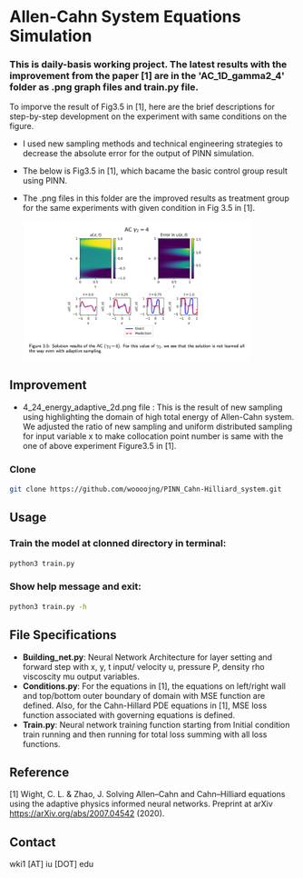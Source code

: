 # Allen-Cahn System Equations Simulation


### This is daily-basis working project. The latest results with the improvement from the paper [1] are in the 'AC_1D_gamma2_4' folder as .png graph files and train.py file.
To imporve the result of Fig3.5 in [1], here are the brief descriptions for step-by-step development on the experiment with same conditions on the figure.
- I used new sampling methods and technical engineering strategies to decrease the absolute error for the output of PINN simulation.
- The below is Fig3.5 in [1], which bacame the basic control group result using PINN.
- The .png files in this folder are the improved results as treatment group for the same experiments with given condition in Fig 3.5 in [1].

  <img src="control_group.png" width="400" />
## Improvement
- 4_24_energy_adaptive_2d.png file : This is the result of new sampling using highlighting the domain of high total energy of Allen-Cahn system. We adjusted the ratio of new sampling and uniform distributed sampling for input variable x to make collocation point number is same with the one of above experiment Figure3.5 in [1].
  
[comment]: # (time-sampling for the t input time variable. I used r = 10 for the next formula.)

### Clone

```bash
git clone https://github.com/woooojng/PINN_Cahn-Hilliard_system.git
```

[comment]: # (%### Create an anaconda environment [Optional]:)


[comment]: # (### Download the pretrained embeddings:)


## Usage

### Train the model at clonned directory in terminal:

```bash
python3 train.py
```

### Show help message and exit:

```bash
python3 train.py -h
```

## File Specifications

- **Building_net.py**: Neural Network Architecture for layer setting and forward step with x, y, t input/ velocity u, pressure P, density rho viscoscity mu output variables.
- **Conditions.py**: For the equations in [1], the equations on left/right wall and top/bottom outer boundary of domain with MSE function are defined. Also, for the Cahn-Hillard PDE equations in [1], MSE loss function associated with governing equations is defined.
- **Train.py**: Neural network training function starting from Initial condition train running and then running for total loss summing with all loss functions.


## Reference

[comment]: # (If this work is helpful, please cite as:)

<a id="1">[1]</a> 
Wight, C. L. & Zhao, J. Solving Allen–Cahn and
Cahn–Hilliard equations using the adaptive physics
informed neural networks. Preprint at arXiv
https://arXiv.org/abs/2007.04542 (2020).



[comment]: # (## Acknowledgments)

[comment]: # (This work is supported partly by the National Natural Science Foundation)

## Contact

wki1 [AT] iu [DOT] edu

[comment]: # (## License)

[comment]: # (MIT)
